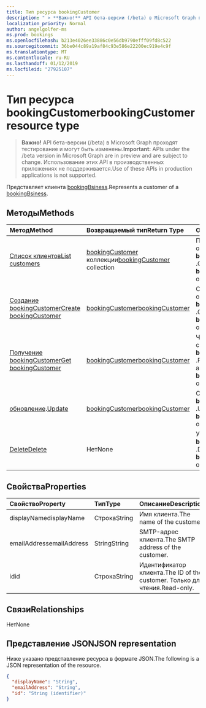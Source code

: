 ```yaml
---
title: Тип ресурса bookingCustomer
description: " > **Важно!** API бета-версии (/beta) в Microsoft Graph проходят тестирование и могут быть изменены. Использование этих API в производственных приложениях не поддерживается."
localization_priority: Normal
author: angelgolfer-ms
ms.prod: bookings
ms.openlocfilehash: b213e4026ee33886c0e56db9790efff09fd8c522
ms.sourcegitcommit: 36be044c89a19af84c93e586e22200ec919e4c9f
ms.translationtype: MT
ms.contentlocale: ru-RU
ms.lasthandoff: 01/12/2019
ms.locfileid: "27925107"
---
```

# <a name="bookingcustomer-resource-type"></a><span data-ttu-id="3d0a2-104">Тип ресурса bookingCustomer</span><span class="sxs-lookup"><span data-stu-id="3d0a2-104">bookingCustomer resource type</span></span>

 > <span data-ttu-id="3d0a2-105">**Важно!** API бета-версии (/beta) в Microsoft Graph проходят тестирование и могут быть изменены.</span><span class="sxs-lookup"><span data-stu-id="3d0a2-105">**Important:** APIs under the /beta version in Microsoft Graph are in preview and are subject to change.</span></span> <span data-ttu-id="3d0a2-106">Использование этих API в производственных приложениях не поддерживается.</span><span class="sxs-lookup"><span data-stu-id="3d0a2-106">Use of these APIs in production applications is not supported.</span></span>
 
<span data-ttu-id="3d0a2-107">Представляет клиента [bookingBsiness](bookingbusiness.md).</span><span class="sxs-lookup"><span data-stu-id="3d0a2-107">Represents a customer of a [bookingBsiness](bookingbusiness.md).</span></span>


## <a name="methods"></a><span data-ttu-id="3d0a2-108">Методы</span><span class="sxs-lookup"><span data-stu-id="3d0a2-108">Methods</span></span>

| <span data-ttu-id="3d0a2-109">Метод</span><span class="sxs-lookup"><span data-stu-id="3d0a2-109">Method</span></span>           | <span data-ttu-id="3d0a2-110">Возвращаемый тип</span><span class="sxs-lookup"><span data-stu-id="3d0a2-110">Return Type</span></span>    |<span data-ttu-id="3d0a2-111">Описание</span><span class="sxs-lookup"><span data-stu-id="3d0a2-111">Description</span></span>|
|:---------------|:--------|:----------|
|[<span data-ttu-id="3d0a2-112">Список клиентов</span><span class="sxs-lookup"><span data-stu-id="3d0a2-112">List customers</span></span>](../api/bookingbusiness-list-customers.md) | <span data-ttu-id="3d0a2-113">[bookingCustomer](bookingcustomer.md) коллекции</span><span class="sxs-lookup"><span data-stu-id="3d0a2-113">[bookingCustomer](bookingcustomer.md) collection</span></span> | <span data-ttu-id="3d0a2-114">Получите список объектов **bookingCustomer** .</span><span class="sxs-lookup"><span data-stu-id="3d0a2-114">Get a list of **bookingCustomer** objects.</span></span> |
|[<span data-ttu-id="3d0a2-115">Создание bookingCustomer</span><span class="sxs-lookup"><span data-stu-id="3d0a2-115">Create bookingCustomer</span></span>](../api/bookingbusiness-post-customers.md) | [<span data-ttu-id="3d0a2-116">bookingCustomer</span><span class="sxs-lookup"><span data-stu-id="3d0a2-116">bookingCustomer</span></span>](bookingcustomer.md) | <span data-ttu-id="3d0a2-117">Создание нового объекта **bookingCustomer** .</span><span class="sxs-lookup"><span data-stu-id="3d0a2-117">Create a new **bookingCustomer** object.</span></span> |
|[<span data-ttu-id="3d0a2-118">Получение bookingCustomer</span><span class="sxs-lookup"><span data-stu-id="3d0a2-118">Get bookingCustomer</span></span>](../api/bookingcustomer-get.md) | [<span data-ttu-id="3d0a2-119">bookingCustomer</span><span class="sxs-lookup"><span data-stu-id="3d0a2-119">bookingCustomer</span></span>](bookingcustomer.md) |<span data-ttu-id="3d0a2-120">Чтение свойства и связи объекта **bookingCustomer** .</span><span class="sxs-lookup"><span data-stu-id="3d0a2-120">Read the properties and relationships of a **bookingCustomer** object.</span></span>|
|<span data-ttu-id="3d0a2-121">[обновление](../api/bookingcustomer-update.md).</span><span class="sxs-lookup"><span data-stu-id="3d0a2-121">[Update](../api/bookingcustomer-update.md)</span></span> | [<span data-ttu-id="3d0a2-122">bookingCustomer</span><span class="sxs-lookup"><span data-stu-id="3d0a2-122">bookingCustomer</span></span>](bookingcustomer.md) |<span data-ttu-id="3d0a2-123">Обновление объекта **bookingCustomer** .</span><span class="sxs-lookup"><span data-stu-id="3d0a2-123">Update a **bookingCustomer** object.</span></span> |
|[<span data-ttu-id="3d0a2-124">Delete</span><span class="sxs-lookup"><span data-stu-id="3d0a2-124">Delete</span></span>](../api/bookingcustomer-delete.md) | <span data-ttu-id="3d0a2-125">Нет</span><span class="sxs-lookup"><span data-stu-id="3d0a2-125">None</span></span> |<span data-ttu-id="3d0a2-126">Удалите объект **bookingCustomer** .</span><span class="sxs-lookup"><span data-stu-id="3d0a2-126">Delete a **bookingCustomer** object.</span></span> |

## <a name="properties"></a><span data-ttu-id="3d0a2-127">Свойства</span><span class="sxs-lookup"><span data-stu-id="3d0a2-127">Properties</span></span>
| <span data-ttu-id="3d0a2-128">Свойство</span><span class="sxs-lookup"><span data-stu-id="3d0a2-128">Property</span></span>     | <span data-ttu-id="3d0a2-129">Тип</span><span class="sxs-lookup"><span data-stu-id="3d0a2-129">Type</span></span>   |<span data-ttu-id="3d0a2-130">Описание</span><span class="sxs-lookup"><span data-stu-id="3d0a2-130">Description</span></span>|
|:---------------|:--------|:----------|
|<span data-ttu-id="3d0a2-131">displayName</span><span class="sxs-lookup"><span data-stu-id="3d0a2-131">displayName</span></span>|<span data-ttu-id="3d0a2-132">Строка</span><span class="sxs-lookup"><span data-stu-id="3d0a2-132">String</span></span>|<span data-ttu-id="3d0a2-133">Имя клиента.</span><span class="sxs-lookup"><span data-stu-id="3d0a2-133">The name of the customer.</span></span>|
|<span data-ttu-id="3d0a2-134">emailAddress</span><span class="sxs-lookup"><span data-stu-id="3d0a2-134">emailAddress</span></span>|<span data-ttu-id="3d0a2-135">String</span><span class="sxs-lookup"><span data-stu-id="3d0a2-135">String</span></span>|<span data-ttu-id="3d0a2-136">SMTP-адрес клиента.</span><span class="sxs-lookup"><span data-stu-id="3d0a2-136">The SMTP address of the customer.</span></span>|
|<span data-ttu-id="3d0a2-137">id</span><span class="sxs-lookup"><span data-stu-id="3d0a2-137">id</span></span>|<span data-ttu-id="3d0a2-138">Строка</span><span class="sxs-lookup"><span data-stu-id="3d0a2-138">String</span></span>| <span data-ttu-id="3d0a2-139">Идентификатор клиента.</span><span class="sxs-lookup"><span data-stu-id="3d0a2-139">The ID of the customer.</span></span> <span data-ttu-id="3d0a2-140">Только для чтения.</span><span class="sxs-lookup"><span data-stu-id="3d0a2-140">Read-only.</span></span>|

## <a name="relationships"></a><span data-ttu-id="3d0a2-141">Связи</span><span class="sxs-lookup"><span data-stu-id="3d0a2-141">Relationships</span></span>
<span data-ttu-id="3d0a2-142">Нет</span><span class="sxs-lookup"><span data-stu-id="3d0a2-142">None</span></span>


## <a name="json-representation"></a><span data-ttu-id="3d0a2-143">Представление JSON</span><span class="sxs-lookup"><span data-stu-id="3d0a2-143">JSON representation</span></span>

<span data-ttu-id="3d0a2-144">Ниже указано представление ресурса в формате JSON.</span><span class="sxs-lookup"><span data-stu-id="3d0a2-144">The following is a JSON representation of the resource.</span></span>

<!-- {
  "blockType": "resource",
  "optionalProperties": [

  ],
  "@odata.type": "microsoft.graph.bookingCustomer"
}-->

```json
{
  "displayName": "String",
  "emailAddress": "String",
  "id": "String (identifier)"
}

```

<!-- uuid: 8fcb5dbc-d5aa-4681-8e31-b001d5168d79
2015-10-25 14:57:30 UTC -->
<!-- {
  "type": "#page.annotation",
  "description": "bookingCustomer resource",
  "keywords": "",
  "section": "documentation",
  "tocPath": ""
}-->
